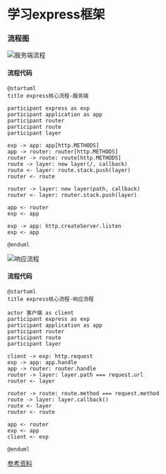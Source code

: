 # 学习express框架

### 流程图

![服务端流程](http://www.plantuml.com/plantuml/svg/U9njah5Emp0GXdS_XSTM8c6FAjG191R4K3RKuJ0dnQfnBVjIO4HiL7q31jYG69YGs7YQfg-1xIGLJhhOlly-t-yxUUe8B5LtYf4aXHmVZ4NdwhUVxUzp_Vsq-rXdzUjc-_A--_nYp7XO2cb0KuToSE6OfC0O9GMGNEgGzc6IjikAq0wbH57mw1dcI_Fi99Gemd9T4fdyukpg_F9qDcVCIo7TL2pQlGyrwfvhiHuLjS14uu9hl6-Ee-CZBa2f6n2BSOjDiWwBSUwdA1QvgLmvYlguy_HWqzg_HmmC350vyB1z4tl09VRVURJJyc4OU3AvsAgm28Gpj2jVIqb7g9CBR8hwDdo5F-Dbl_a0)

#### 流程代码

```plantuml
@startuml
title express核心流程-服务端

participant express as exp
participant application as app
participant router
participant route
participant layer

exp -> app: app[http.METHODS]
app -> router: router[http.METHODS]
router -> route: route[http.METHODS]
route -> layer: new layer(/, callback)
route <- layer: route.stack.push(layer)
router <- route

router -> layer: new layer(path, callback)
router <- layer: router.stack.push(layer)

app <- router
exp <- app

exp -> app: http.createServer.listen
exp <- app

@enduml
```

![响应流程](http://www.plantuml.com/plantuml/svg/U9nbKJ5En30GxFqAbr343uW8kgyipagny3d6taXGdcYG41Ky054X8K65G3Iy9hblu8qTJj4rySxCxeozsKI2GCFM2Z9aKUAr3nZZzFmz_jvEdxlzwtqrFZwCFqyP206Q-Y37zvVfxcl_zY4XIcqDEX8-EHbjF3XQV5XDvKe2xwtHGAPtB2UuaaC_48PZQiLOk4az8WVBwfn3QjaHUHNmQi188Z4i9FkQFwe3rreKgMGwfzJbNCICM9y3wdme3zJ9fcbayLP3i4llMRLSvZ0yLyLRRP6wlbsDPoeF78LfiFO2zEN9QMduJpWaveNCRrbGc1-S4E-px2KXNhxOe6lv5_y1qw2uXm00)

#### 流程代码

```plantuml
@startuml
title express核心流程-响应流程

actor 客户端 as client
participant express as exp
participant application as app
participant router
participant route
participant layer

client -> exp: http.request
exp -> app: app.handle
app -> router: router.handle
router -> layer: layer.path === request.url
router <- layer

router -> route: route.method === request.method
route -> layer: layer.callback()
route <- layer
router <- route

app <- router
exp <- app
client <- exp

@enduml
```



[参考资料](https://wangzhechao.com/express_1/)